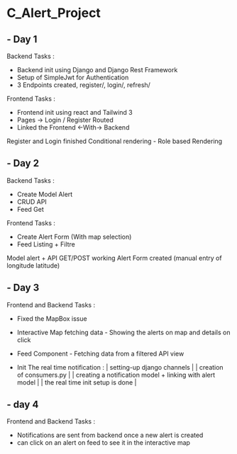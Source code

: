# C_Alert_Project


## - Day 1
Backend Tasks :
- Backend init using Django and Django Rest Framework
- Setup of SimpleJwt for Authentication
- 3 Endpoints created, register/, login/, refresh/


Frontend Tasks :
- Frontend init using react and Tailwind 3
- Pages -> Login / Register Routed
- Linked the Frontend <-With-> Backend



Register and Login finished
Conditional rendering - Role based Rendering



## - Day 2
Backend Tasks : 
- Create Model Alert
- CRUD API
- Feed Get


Frontend Tasks : 
- Create Alert Form (With map selection)
- Feed Listing + Filtre



Model alert + API GET/POST working
Alert Form created (manual entry of longitude latitude)



## - Day 3

Frontend and Backend Tasks :
- Fixed the MapBox issue
- Interactive Map fetching data - Showing the alerts on map and details on click
- Feed Component - Fetching data from a filtered API view 

- Init The real time notification :
    | setting-up django channels |
    | creation of consumers.py   |
    | creating a notification model + linking with alert model |
    | the real time init setup is done |



## - day 4

Frontend and Backend Tasks :
- Notifications are sent from backend once a new alert is created
- can click on an alert on feed to see it in the interactive map

